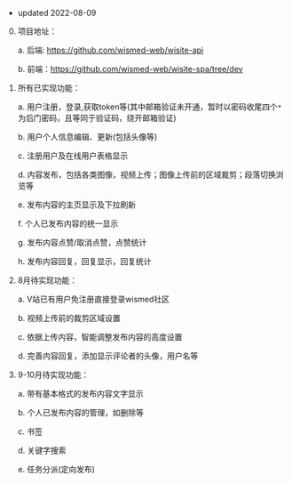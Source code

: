 * updated 2022-08-09

0. 项目地址：

   a. 后端: https://github.com/wismed-web/wisite-api

   b. 前端：https://github.com/wismed-web/wisite-spa/tree/dev  

1. 所有已实现功能：
   
   a. 用户注册，登录,获取token等(其中邮箱验证未开通，暂时以密码收尾四个`*`为后门密码，且等同于验证码，绕开邮箱验证)

   b. 用户个人信息编辑、更新(包括头像等)

   c. 注册用户及在线用户表格显示   

   d. 内容发布，包括各类图像，视频上传；图像上传前的区域裁剪；段落切换浏览等

   e. 发布内容的主页显示及下拉刷新

   f. 个人已发布内容的统一显示

   g. 发布内容点赞/取消点赞，点赞统计

   h. 发布内容回复，回复显示，回复统计

2. 8月待实现功能：
   
   a. V站已有用户免注册直接登录wismed社区

   b. 视频上传前的裁剪区域设置

   c. 依据上传内容，智能调整发布内容的高度设置

   d. 完善内容回复，添加显示评论者的头像，用户名等

3. 9-10月待实现功能：

   a. 带有基本格式的发布内容文字显示

   b. 个人已发布内容的管理，如删除等

   c. 书签

   d. 关键字搜索
   
   e. 任务分派(定向发布)
  
   